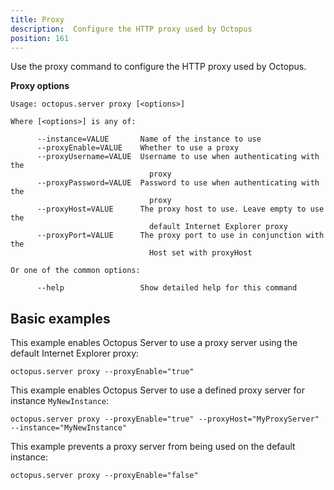 ```yaml
---
title: Proxy
description:  Configure the HTTP proxy used by Octopus
position: 161
---
```


Use the proxy command to configure the HTTP proxy used by Octopus.

**Proxy options**

```text
Usage: octopus.server proxy [<options>]

Where [<options>] is any of:

      --instance=VALUE       Name of the instance to use
      --proxyEnable=VALUE    Whether to use a proxy
      --proxyUsername=VALUE  Username to use when authenticating with the
                               proxy
      --proxyPassword=VALUE  Password to use when authenticating with the
                               proxy
      --proxyHost=VALUE      The proxy host to use. Leave empty to use the
                               default Internet Explorer proxy
      --proxyPort=VALUE      The proxy port to use in conjunction with the
                               Host set with proxyHost

Or one of the common options:

      --help                 Show detailed help for this command
```

## Basic examples

This example enables Octopus Server to use a proxy server using the default Internet Explorer proxy:

```text
octopus.server proxy --proxyEnable="true"
```

This example enables Octopus Server to use a defined proxy server for instance `MyNewInstance`:

```
octopus.server proxy --proxyEnable="true" --proxyHost="MyProxyServer" --instance="MyNewInstance"
```

This example prevents a proxy server from being used on the default instance:

```
octopus.server proxy --proxyEnable="false"
```
